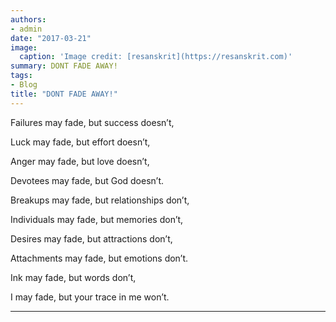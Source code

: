 ```yaml
---
authors:
- admin
date: "2017-03-21"
image:
  caption: 'Image credit: [resanskrit](https://resanskrit.com)'
summary: DONT FADE AWAY!
tags:
- Blog
title: "DONT FADE AWAY!"
---
```

Failures may fade, but success doesn’t,

Luck may fade, but effort doesn’t,

Anger may fade, but love doesn’t,

Devotees may fade, but God doesn’t.

Breakups may fade, but relationships don’t,

Individuals may fade, but memories don’t,

Desires may fade, but attractions don’t,

Attachments may fade, but emotions don’t.

Ink may fade, but words don’t,

I may fade, but your trace in me won’t.



---



